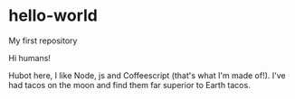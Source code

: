 # hello-world
My first repository

Hi humans!

Hubot here, I like Node, js and Coffeescript (that's what I'm made of!).
I've had tacos on the moon and find them far superior to Earth tacos.
